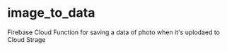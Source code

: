 # image_to_data
Firebase Cloud Function for saving a data of photo when it's uplodaed to Cloud Strage
